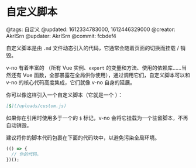 # 自定义脚本

@tags: 自定义
@updated: 1612334783000, 1612446329000
@creator: AkrISrn
@updater: AkrISrn
@commit: fcbdef4

自定义脚本是由 `.md` 文件动态引入的代码，它通常会随着页面的切换而挂载 / 销毁。

v-no 有着丰富的 [](/zh/api/index.md "#")（所有 Vue 实例、`export` 的变量和方法、使用的依赖库……当然还有 Vue 函数，全部暴露在全局供你使用），通过调用它们，自定义脚本可以和 v-no 的核心代码高度集成，它们就像 v-no 自身的延展。

你可以像这样引入一个自定义脚本（它就是一个 [](/zh/docs/links.md "#")）：

```markdown
[$](/uploads/custom.js)
```

如果你在引用时使用多于一个的 `$` 标记，v-no 会将它挂载为一个驻留脚本，不再自动销毁。

建议将你的脚本代码包裹在下面的代码块中，以避免污染全局环境。

```js
(() => {
  // 你的代码。
})();
```
